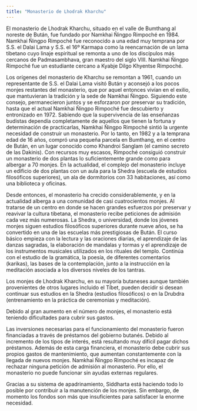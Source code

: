 ```yaml
---
title: "Monasterio de Lhodrak Kharchu"
---
```


El monasterio de Lhodrak Kharchu, situado en el valle de Bumthang al noreste de Bután, fue fundado por Namkhai Ñingpo Rimpoché en 1984. Namkhai Ñingpo Rimpoché fue reconocido a una edad muy temprana por S.S. el Dalai Lama y S.S. el 16º Karmapa como la reencarnación de un lama tibetano cuyo linaje espiritual se remonta a uno de los discípulos más cercanos de Padmasambhava, gran maestro del siglo VIII. Namkhai Ñingpo Rimpoché fue un estudiante cercano a Kyabje Dilgo Khyentse Rimpoché. 

Los orígenes del monasterio de Kharchu se remontan a 1961, cuando un representante de S.S. el Dalai Lama visitó Bután y aconsejó a los pocos monjes restantes del monasterio, que por aquel entonces vivían en el exilio, que mantuvieran la tradición y la sede de Namkhai Ñingpo. Siguiendo este consejo, permanecieron juntos y se esforzaron por preservar su tradición, hasta que el actual Namkhai Ñingpo Rimpoché fue descubierto y entronizado en 1972. Sabiendo que la supervivencia de las enseñanzas budistas dependía completamente de aquellos que tienen la fortuna y determinación de practicarlas, Namkhai Ñingpo Rimpoché sintió la urgente necesidad de construir un monasterio. Por lo tanto, en 1982 y a la temprana edad de 16 años, compró una pequeña parcela en Bumthang, en el centro de Bután, en un lugar conocido como Khandroi Sanglam (el camino secreto de las Dakinis). Con recursos muy escasos, Rimpoché consiguió construir un monasterio de dos plantas lo suficientemente grande como para albergar a 70 monjes. En la actualidad, el complejo del monasterio incluye un edificio de dos plantas con un aula para la Shedra (escuela de estudios filosóficos superiores), un ala de dormitorios con 33 habitaciones, así como una biblioteca y oficinas. 

Desde entonces, el monasterio ha crecido considerablemente, y en la actualidad alberga a una comunidad de casi cuatrocientos monjes. Al tratarse de un centro en donde se hacen grandes esfuerzos por preservar y reavivar la cultura tibetana, el monasterio recibe peticiones de admisión cada vez más numerosas. La Shedra, o universidad, donde los jóvenes monjes siguen estudios filosóficos superiores durante nueve años, se ha convertido en una de las escuelas más prestigiosas de Bután. El curso básico empieza con la lectura y las oraciones diarias, el aprendizaje de las danzas sagradas, la elaboración de mandalas y tormas y el aprendizaje de los instrumentos musicales utilizados en los rituales del templo. Continúa con el estudio de la gramática, la poesía, de diferentes comentarios (karikas), las bases de la contemplación, junto a la instrucción en la meditación asociada a los diversos niveles de los tantras. 

Los monjes de Lhodrak Kharchu, en su mayoría butaneses aunque también provenientes de otros lugares incluido el Tíbet, pueden decidir si desean continuar sus estudios en la Shedra (estudios filosóficos) o en la Drubdra (entrenamiento en la práctica de ceremonias y meditación). 

Debido al gran aumento en el número de monjes, el monasterio está teniendo dificultades para cubrir sus gastos. 

Las inversiones necesarias para el funcionamiento del monasterio fueron financiadas a través de préstamos del gobierno butanés. Debido al incremento de los tipos de interés, está resultando muy difícil pagar dichos préstamos. Además de esta carga financiera, el monasterio debe cubrir sus propios gastos de mantenimiento, que aumentan constantemente con la llegada de nuevos monjes. Namkhai Ñingpo Rimpoché es incapaz de rechazar ninguna petición de admisión al monasterio. Por ello, el monasterio no puede funcionar sin ayudas externas regulares. 

Gracias a su sistema de apadrinamiento, Siddharta está haciendo todo lo posible por contribuir a la manutención de los monjes. Sin embargo, de momento los fondos son más que insuficientes para satisfacer la enorme necesidad. 
